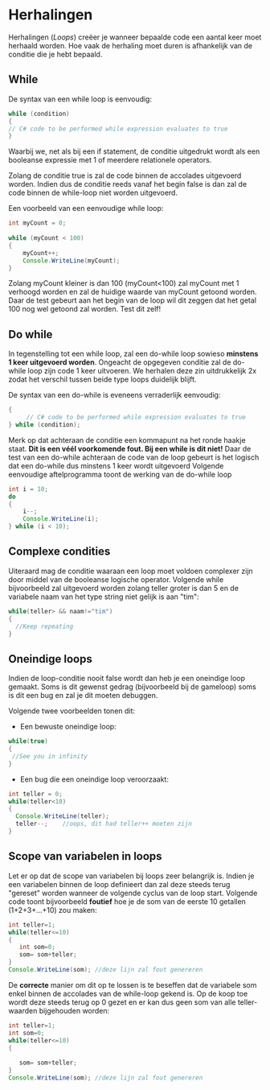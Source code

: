 # Herhalingen
Herhalingen (*Loops*) creëer je wanneer bepaalde code een aantal keer moet herhaald worden. Hoe vaak de herhaling moet duren is afhankelijk van de conditie die je hebt bepaald. 

## While
De syntax van een while loop is eenvoudig:

```java
while (condition) 
{
// C# code to be performed while expression evaluates to true
}
```
Waarbij we, net als bij een if statement, de conditie uitgedrukt wordt als een booleanse expressie met 1 of meerdere relationele operators.

Zolang de conditie true is zal de code binnen de accolades uitgevoerd worden. Indien dus de conditie reeds vanaf het begin false is dan zal de code binnen de while-loop niet worden uitgevoerd.

Een voorbeeld van een eenvoudige while loop:

```java
int myCount = 0;
 
while (myCount < 100)
{
    myCount++;
    Console.WriteLine(myCount);
}
```
Zolang myCount kleiner is dan 100 (myCount<100) zal myCount met 1 verhoogd worden en zal de huidige waarde van myCount getoond worden. Daar de test gebeurt aan het begin van de loop wil dit zeggen dat het getal 100 nog wel getoond zal worden. Test dit zelf!

## Do while
In tegenstelling tot een while loop, zal een do-while loop sowieso **minstens 1 keer uitgevoerd worden**. Ongeacht de opgegeven conditie zal de do-while loop zijn code 1 keer uitvoeren. We herhalen deze zin uitdrukkelijk 2x zodat het verschil tussen beide type loops duidelijk blijft.

De syntax van een do-while is eveneens verraderlijk eenvoudig:

```java
{
     // C# code to be performed while expression evaluates to true
} while (condition);
```

Merk op dat achteraan de conditie een kommapunt na het ronde haakje staat. **Dit is een véél voorkomende fout. Bij een while is dit niet!**
Daar de test van een do-while achteraan de code van de loop gebeurt is het logisch dat een do-while dus minstens 1 keer wordt uitgevoerd
Volgende eenvoudige aftelprogramma toont de werking van de do-while loop


```java
int i = 10;
do
{
    i--;
    Console.WriteLine(i);
} while (i < 10);
```

## Complexe condities

Uiteraard mag de conditie waaraan een loop moet voldoen complexer zijn door middel van de booleanse logische operator.
Volgende while bijvoorbeeld zal uitgevoerd worden zolang teller groter is dan 5 en de variabele naam van het type string niet gelijk is aan "tim":
```java
while(teller> && naam!="tim")
{
  //Keep repeating
}
```

## Oneindige loops
Indien de loop-conditie nooit false wordt dan heb je een oneindige loop gemaakt. Soms is dit gewenst gedrag (bijvoorbeeld bij de gameloop) soms is dit een bug en zal je dit moeten debuggen.

Volgende twee voorbeelden tonen dit:
* Een bewuste oneindige loop:
```java
while(true)
{
 //See you in infinity
}
```
* Een bug die een oneindige loop veroorzaakt:
```java
int teller = 0; 
while(teller<10)
{
  Console.WriteLine(teller);
  teller--;    //oops, dit had teller++ moeten zijn
}
```

## Scope van variabelen in loops
Let er op dat de scope van variabelen bij loops zeer belangrijk is. Indien je een variabelen binnen de loop definieert dan zal deze steeds terug "gereset" worden wanneer de volgende cyclus van de loop start.
Volgende code toont bijvoorbeeld **foutief** hoe je de som van de eerste 10 getallen (1+2+3+...+10) zou maken:

```java
int teller=1;
while(teller<=10)
{
   int som=0;
   som= som+teller;
}
Console.WriteLine(som); //deze lijn zal fout genereren
```

De **correcte** manier om dit op te lossen is te beseffen dat de variabele som enkel binnen de accolades van de while-loop gekend is. Op de koop toe wordt deze steeds terug op 0 gezet en er kan dus geen som van alle teller-waarden bijgehouden worden:
```java
int teller=1;
int som=0;  
while(teller<=10)
{
   
   som= som+teller;
}
Console.WriteLine(som); //deze lijn zal fout genereren
```
